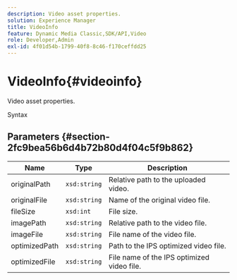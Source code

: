 ```yaml
---
description: Video asset properties.
solution: Experience Manager
title: VideoInfo
feature: Dynamic Media Classic,SDK/API,Video
role: Developer,Admin
exl-id: 4f01d54b-1799-40f8-8c46-f170ceffdd25
---
```

# VideoInfo{#videoinfo}

Video asset properties.

 Syntax 

## Parameters {#section-2fc9bea56b6d4b72b80d4f04c5f9b862}

|  Name  | Type  | Description  |
|---|---|---|
|  originalPath  | `xsd:string`  | Relative path to the uploaded video.  |
|  originalFile  | `xsd:string`  | Name of the original video file.  |
|  fileSize  | `xsd:int`  | File size.  |
|  imagePath  | `xsd:string`  | Relative path to the video file.  |
|  imageFile  | `xsd:string`  | File name of the video file.  |
|  optimizedPath  | `xsd:string`  | Path to the IPS optimized video file.  |
|  optimizedFile  | `xsd:string`  | File name of the IPS optimized video file.  |

